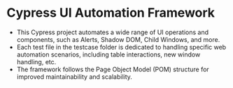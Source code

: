 # Cypress UI Automation Framework 

- This Cypress project automates a wide range of UI operations and components, such as Alerts, Shadow DOM, Child Windows, and more.
- Each test file in the testcase folder is dedicated to handling specific web automation scenarios, including table interactions, new      window handling, etc.
- The framework follows the Page Object Model (POM) structure for improved maintainability and scalability.
